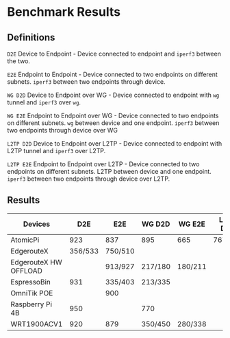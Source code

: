 # Benchmark Results

## Definitions
`D2E` Device to Endpoint - Device connected to endpoint and `iperf3` between the two.

`E2E` Endpoint to Endpoint - Device connected to two endpoints on different subnets. `iperf3` between two endpoints through device.

`WG D2D` Device to Endpoint over WG - Device connected to endpoint with `wg` tunnel and `iperf3` over `wg`.

`WG E2E`  Endpoint to Endpoint over WG - Device connected to two endpoints on different subnets. `wg` between device and one endpoint. `iperf3` between two endpoints through device over WG

`L2TP D2D` Device to Endpoint over L2TP - Device connected to endpoint with L2TP tunnel and `iperf3` over L2TP.

`L2TP E2E`  Endpoint to Endpoint over L2TP - Device connected to two endpoints on different subnets. L2TP between device and one endpoint. `iperf3` between two endpoints through device over L2TP.


## Results

|Devices          | D2E     |  E2E    | WG D2D  | WG E2E   | L2TP D2D| L2TP E2E   |
|-----------------|---------|---------|---------|----------|---------|------------|
|AtomicPi         | 923     | 837     | 895     | 665      | 767/863 | 798/705    |
|EdgerouteX       | 356/533 | 750/510 |         |          |         |            |
|EdgerouteX HW OFFLOAD|     | 913/927 | 217/180 | 180/211  |         |            |
|EspressoBin      | 931     | 335/403 | 213/335 |          |         |            |
|OmniTik POE      |         | 900     |         |          |         |            |
|Raspberry Pi 4B  | 950     |         | 770     |          |         |            | 
|WRT1900ACV1      | 920     | 879     | 350/450 | 280/338  |         |            |

